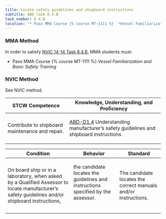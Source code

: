```yaml
---
title: Locate safety guidelines and shipboard instructions
subtitle: ABD Task 8.4.B 
task_number: 8.4.B
location: "* Pass MMA Course {% course MT-1111 %}  *Vessel Familiarization and Basic Safety Training*" 
---
```



### MMA Method

In order to satisfy  [NVIC 14-14  Task  8.4.B]({{site.baseurl}}/assets/images/nvic-14-14.pdf), MMA students must:

* Pass MMA Course {% course MT-1111 %}  *Vessel Familiarization and Basic Safety Training*


### NVIC Method

<a onclick="togglevisibility('nvic_methods')" >See NVIC method.</a>

<div id='nvic_methods' class='hide'>

<table>
<thead>
<tr>
<th class='forty'> STCW Competence </th>
<th class='sixty'> Knowledge, Understanding, and Proficiency </th>
</tr>
</thead>




<tbody>
<tr><td markdown='1'>

Contribute to shipboard maintenance and repair.

</td><td markdown='1'>

[ABD-D1.4](../../tables/25.html#ABD-D1.4) Understanding manufacturer’s safety guidelines and shipboard instructions

</td></tr>


</tbody>
</table>


<table>
<thead>
<tr><th class='twenty'>  Condition </th><th class='twenty'> Behavior </th><th  class='sixty'>Standard </th></tr>
</thead>
<tbody >



<tr><td markdown='1'>

On board ship or in a laboratory, when asked by a Qualified Assessor to locate manufacturer’s safety guidelines and/or shipboard instructions,

</td><td markdown='1'>

the candidate locates the guidelines and instructions specified by the assessor.

<br>

<div class="tooltip">
<span class="tooltiptext">
</span>
</div>


</td><td markdown='1'>

The candidate locates the correct manuals and/or instructions. 

</td></tr>
</tbody>
</table>
</div>
